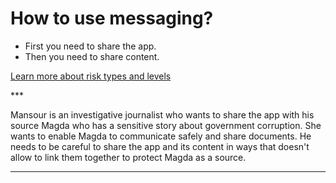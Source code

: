 # How to use messaging?
<ul>
<li>First you need to share the app.</li>
<li>Then you need to share content.</li>
</ul>
<p><a href="resources/risk-assessment.md">Learn more about risk types and levels</a></p>

***<p>Mansour is an investigative journalist who wants to share the app with his source Magda who has a sensitive story about government corruption. She wants to enable Magda to communicate safely and share documents. He needs to be careful to share the app and its content in ways that doesn&#39;t allow to link them together to protect Magda as a source.</p>

***